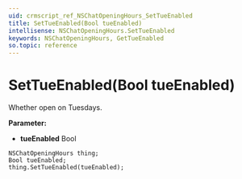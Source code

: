 ```yaml
---
uid: crmscript_ref_NSChatOpeningHours_SetTueEnabled
title: SetTueEnabled(Bool tueEnabled)
intellisense: NSChatOpeningHours.SetTueEnabled
keywords: NSChatOpeningHours, GetTueEnabled
so.topic: reference
---
```


# SetTueEnabled(Bool tueEnabled)

Whether open on Tuesdays.

**Parameter:** 
* **tueEnabled** Bool

```crmscript
NSChatOpeningHours thing;
Bool tueEnabled;
thing.SetTueEnabled(tueEnabled);
```

